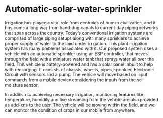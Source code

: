 # Automatic-solar-water-sprinkler


Irrigation has played a vital role from centuries of human civilization, and it has come a long way from hand-dug canals to current-day piping networks that span across the country. Today’s conventional irrigation systems are comprised of large piping setups along with many sprinklers to achieve proper supply of water to the land under irrigation. This plant irrigation system has many problems associated with it. Our proposed system uses a vehicle with an automatic sprinkler using an ESP controller, that moves through the field with a miniature water tank that sprays water all over the field. This vehicle is battery-powered and has a solar panel inbuilt to help with recharging. It consists of chassis, wheels, pipes, sprinkler, Electronic Circuit with sensors and a pump. The vehicle will move based on input commands from a mobile device considering the inputs from the soil moisture sensor.
 
In addition to achieving necessary irrigation, monitoring features like temperature, humidity and live streaming from the vehicle are also provided as add-ons to the user. The vehicle will be moving within the field, and we can monitor the condition of crops in our mobile from anywhere.
